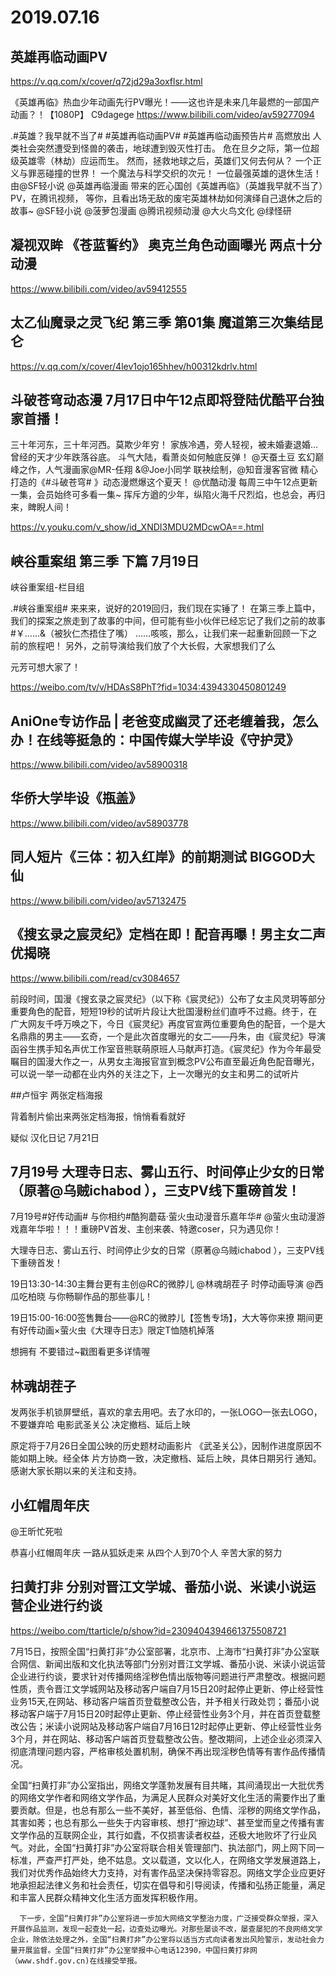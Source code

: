 # 2019.07.16



## 英雄再临动画PV

https://v.qq.com/x/cover/q72jd29a3oxflsr.html

《英雄再临》热血少年动画先行PV曝光！——这也许是未来几年最燃的一部国产动画？！【1080P】 
C9dagege
https://www.bilibili.com/video/av59277094

.#英雄？我早就不当了# #英雄再临动画PV# #英雄再临动画预告片#
高燃放出
人类社会突然遭受到怪兽的袭击，地球遭到毁灭性打击。
危在旦夕之际，第一位超级英雄零（林劫）应运而生。
然而，拯救地球之后，英雄们又何去何从？
一个正义与罪恶碰撞的世界！
一个魔法与科学交织的次元！
一位最强英雄的退休生活！
由@SF轻小说 @英雄再临漫画 带来的匠心国创《英雄再临》（英雄我早就不当了）PV，在腾讯视频， 等你，且看出场无敌的废宅英雄林劫如何演绎自己退休之后的故事~ @SF轻小说 @菠萝包漫画 @腾讯视频动漫 @大火鸟文化 @绿怪研
## 凝视双眸 《苍蓝誓约》 奥克兰角色动画曝光  两点十分动漫

https://www.bilibili.com/video/av59412555
 

## 太乙仙魔录之灵飞纪 第三季 第01集 魔道第三次集结昆仑

https://v.qq.com/x/cover/4lev1ojo165hhev/h00312kdrlv.html
## 斗破苍穹动态漫  7月17日中午12点即将登陆优酷平台独家首播！

三十年河东，三十年河西。莫欺少年穷！
家族冷遇，旁人轻视，被未婚妻退婚…曾经的天才少年跌落谷底。
斗气大陆，看萧炎如何触底反弹！
@天蚕土豆 玄幻巅峰之作，人气漫画家@MR-任翔 &@Joe小同学 联袂绘制，@知音漫客官微 精心打造的《#斗破苍穹# 》动态漫燃爆这个夏天！
@优酷动漫 每周三中午12点更新一集，会员始终可多看一集~
挥斥方遒的少年，纵陷火海千尺烈焰，也总会，再归来，睥睨人间！

https://v.youku.com/v_show/id_XNDI3MDU2MDcwOA==.html
## 峡谷重案组 第三季 下篇 7月19日

峡谷重案组-栏目组 

.#峡谷重案组#  来来来，说好的2019回归，我们现在实锤了！
在第三季上篇中，我们的探案之旅走到了故事的中间，但可能有些小伙伴已经忘记了我们之前的故事#￥……&（被狄仁杰捂住了嘴）
……咳咳，那么，让我们来一起重新回顾一下之前的旅程吧！
另外，之前导演给我们放了个大长假，大家想我们了么

元芳可想大家了！

https://weibo.com/tv/v/HDAsS8PhT?fid=1034:4394330450801249
## AniOne专访作品 | 老爸变成幽灵了还老缠着我，怎么办！在线等挺急的：中国传媒大学毕设《守护灵》

https://www.bilibili.com/video/av58900318
 
## 华侨大学毕设《瓶盖》

https://www.bilibili.com/video/av58903778
 

##  同人短片《三体：初入红岸》的前期测试  BIGGOD大仙

https://www.bilibili.com/video/av57132475
 

## 《搜玄录之宸灵纪》定档在即！配音再曝！男主女二声优揭晓 

https://www.bilibili.com/read/cv3084657

 
前段时间，国漫《搜玄录之宸灵纪》（以下称《宸灵纪》）公布了女主风灵玥等部分重要角色的配音，短短19秒的试听片段让大批国漫粉丝们直呼不过瘾。终于，在广大网友千呼万唤之下，今日《宸灵纪》再度官宣两位重要角色的配音，一个是大名鼎鼎的男主——玄奇，一个是此次首度曝光的女二——丹朱，由《宸灵纪》导演函谷生携手知名声优工作室音熊联萌原班人马献声打造。《宸灵纪》作为今年最受瞩目的国漫大作之一，从男女主海报官宣到概念PV公布直至最近角色配音曝光，可以说一举一动都在业内外的关注之下，上一次曝光的女主和男二的试听片
 
##卢恒宇   两张定档海报 

背着制片偷出来两张定档海报，悄悄看看就好

疑似 汉化日记 7月21日
## 7月19号 大理寺日志、雾山五行、时间停止少女的日常（原著@乌贼ichabod ），三支PV线下重磅首发！

7月19号#好传动画# 与你相约#酷狗蘑菇·萤火虫动漫音乐嘉年华#  @萤火虫动漫游戏嘉年华啦！！！重磅PV首发、主创来袭、特邀coser，只为遇见你！

大理寺日志、雾山五行、时间停止少女的日常（原著@乌贼ichabod ），三支PV线下重磅首发！

19日13:30-14:30主舞台更有主创@RC的微脖儿 @林魂胡茬子 时停动画导演 @西瓜吃柏晓 与你畅聊作品的那些事儿！

19日15:00-16:00签售舞台——@RC的微脖儿【签售专场】，大大等你来撩 期间更有好传动画×萤火虫《大理寺日志》限定T恤随机掉落

想拥有 不要错过~戳图看更多详情喔
## 林魂胡茬子                    

发两张手机锁屏壁纸，喜欢的拿去用吧。去了水印的，一张LOGO一张去LOGO，不要嫌弃哈
电影武圣关公 决定撤档、延后上映

原定将于7月26日全国公映的历史题材动画影片 《武圣关公》，因制作进度原因不能如期上映。经全体 片方协商一致，决定撤档、延后上映，具体日期另行 通知。感谢大家长期以来的关注和支持。
## 小红帽周年庆

@王昕忙死啦

恭喜小红帽周年庆 一路从狐妖走来 从四个人到70个人 辛苦大家的努力
 
## 扫黄打非 分别对晋江文学城、番茄小说、米读小说运营企业进行约谈

https://weibo.com/ttarticle/p/show?id=2309404394661375508721

7月15日，按照全国“扫黄打非”办公室部署，北京市、上海市“扫黄打非”办公室联合网信、新闻出版和文化执法等部门分别对晋江文学城、番茄小说、米读小说运营企业进行约谈，要求针对传播网络淫秽色情出版物等问题进行严肃整改。根据问题性质，责令晋江文学城网站及移动客户端自7月15日20时起停止更新、停止经营性业务15天,在网站、移动客户端首页登载整改公告，并予相关行政处罚；番茄小说移动客户端于7月15日20时起停止更新、停止经营性业务3个月，并在首页登载整改公告；米读小说网站及移动客户端自7月16日12时起停止更新、停止经营性业务3个月，并在网站、移动客户端首页登载整改公告。整改期间，上述企业必须深入彻底清理问题内容，严格审核处置机制，确保不再出现淫秽色情等有害作品传播情况。

全国“扫黄打非”办公室指出，网络文学蓬勃发展有目共睹，其间涌现出一大批优秀的网络文学作者和网络文学作品，为满足人民群众对美好文化生活的需要作出了重要贡献。但是，也总有那么一些不美好，甚至低俗、色情、淫秽的网络文学作品，其害如莠；也总有那么一些失于内容审核、想打“擦边球”、甚至堂而皇之传播有害文学作品的互联网企业，其行如蠹，不仅损害读者权益，还极大地败坏了行业风气。对此，全国“扫黄打非”办公室将联合相关管理部门、执法部门，网上网下同一标准，严查严打严处，绝不姑息。文以载道，文以化人，在网络文学发展道路上，我们对优秀作品始终大力支持，对有害作品坚决保持零容忍。网络文学企业应更好地承担起法律义务和社会责任，切实在倡导和引导阅读，传播和弘扬正能量，满足和丰富人民群众精神文化生活方面发挥积极作用。

      下一步，全国“扫黄打非”办公室将进一步加大网络文学整治力度，广泛接受群众举报，深入开展作品监测，发现一起查处一起，边查处边曝光。对那些屡谈不改，屡查屡犯的不良网络文学企业，除依法处理之外，全国“扫黄打非”办公室将以适当方式向读者发出风险警示，发动社会力量开展监督。全国“扫黄打非”办公室举报中心电话12390，中国扫黄打非网（www.shdf.gov.cn)在线接受举报。 